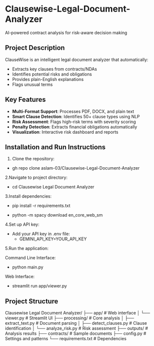 # Clausewise-Legal-Document-Analyzer

AI-powered contract analysis for risk-aware decision making

## Project Description

ClauseWise is an intelligent legal document analyzer that automatically:

- Extracts key clauses from contracts/NDAs
- Identifies potential risks and obligations
- Provides plain-English explanations
- Flags unusual terms

## Key Features

- **Multi-Format Support**: Processes PDF, DOCX, and plain text
- **Smart Clause Detection**: Identifies 50+ clause types using NLP
- **Risk Assessment**: Flags high-risk terms with severity scoring
- **Penalty Detection**: Extracts financial obligations automatically
- **Visualization**: Interactive risk dashboard and reports

## Installation and Run Instructions

1. Clone the repository:

  - gh repo clone aslam-03/Clausewise-Legal-Document-Analyzer

2.Navigate to project directory:

  - cd Clausewise Legal Document Analyzer

3.Install dependencies:

  - pip install -r requirements.txt

  - python -m spacy download en_core_web_sm

4.Set up API key:

 - Add your API key in .env file:
      - GEMINI_API_KEY=YOUR_API_KEY

5.Run the application:

Command Line Interface:
  
 - python main.py

Web Interface:
      
 - streamlit run app/viewer.py

## Project Structure
Clausewise Legal Document Analyzer/
├── app/                  # Web interface
│   └── viewer.py         # Streamlit UI
├── processing/           # Core analysis
│   ├── extract_text.py   # Document parsing
│   ├── detect_clauses.py # Clause identification
│   └── analyze_risk.py   # Risk assessment
├── outputs/              # Analysis results
├── contracts/            # Sample documents
├── config.py             # Settings and patterns
└── requirements.txt      # Dependencies
